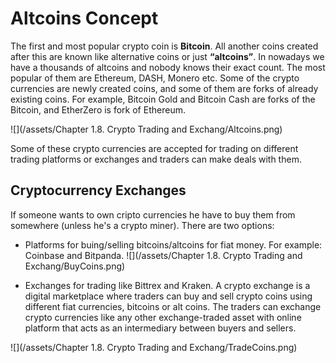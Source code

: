 # Altcoins Concept

The first and most popular crypto coin is **Bitcoin**. All another coins created after this are known like alternative coins or just **“altcoins”**. In nowadays we have a thousands of altcoins and nobody knows their exact count. The most popular of them are Ethereum, DASH, Monero etc.
Some of the crypto currencies are newly created coins, and some of them are forks of already existing coins. For example, Bitcoin Gold and Bitcoin Cash are forks of the Bitcoin, and EtherZero is fork of Ethereum. 

![](/assets/Chapter 1.8. Crypto Trading and Exchang/Altcoins.png)

Some of these crypto currencies are accepted for trading on different trading platforms or exchanges and traders can make deals with them. 

## Cryptocurrency Exchanges
If someone wants to own cripto currencies he have to buy them from somewhere (unless he's a crypto miner). There are two options:
-	Platforms for buing/selling bitcoins/altcoins for fiat money. For example: Coinbase and Bitpanda.
![](/assets/Chapter 1.8. Crypto Trading and Exchang/BuyCoins.png)


-	Exchanges for trading like Bittrex and Kraken. A crypto exchange is a digital marketplace where traders can buy and sell crypto coins using different fiat currencies, bitcoins or alt coins. The traders can exchange crypto currencies like any other exchange-traded asset with online platform that acts as an intermediary between buyers and sellers. 

![](/assets/Chapter 1.8. Crypto Trading and Exchang/TradeCoins.png)














